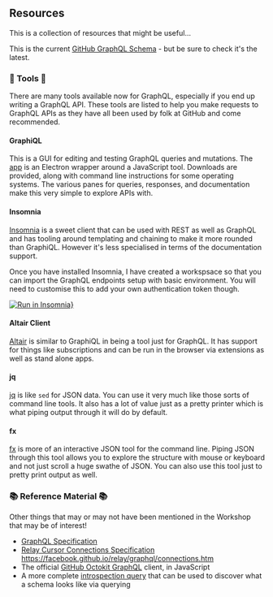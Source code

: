 ## Resources

This is a collection of resources that might be useful...

This is the current [GitHub GraphQL Schema](https://developer.github.com/v4/public_schema/schema.public.graphql) - but be sure to check it's the latest.

### :hammer: Tools :wrench:

There are many tools available now for GraphQL, especially if you end up writing a GraphQL API. These tools are listed to help you make requests to GraphQL APIs as they have all been used by folk at GitHub and come recommended.

#### GraphiQL

This is a GUI for editing and testing GraphQL queries and mutations. The [app](https://electronjs.org/apps/graphiql) is an Electron wrapper around a JavaScript tool. Downloads are provided, along with command line instructions for some operating systems. The various panes for queries, responses, and documentation make this very simple to explore APIs with.

#### Insomnia

[Insomnia](https://insomnia.rest/) is a sweet client that can be used with REST as well as GraphQL and has tooling around templating and chaining to make it more rounded than GraphiQL. However it's less specialised in terms of the documentation support.

Once you have installed Insomnia, I have created a workspsace so that you can import the GraphQL endpoints setup with basic environment. You will need to customise this to add your own authentication token though.

[![Run in Insomnia}](https://insomnia.rest/images/run.svg)](https://insomnia.rest/run/?label=GitHub%20GraphQL&uri=https%3A%2F%2Fgithub.com%2Fkrider2010%2Fgraphql-intro-resources%2Fblob%2Fmaster%2FInsomnia_GitHub_GraphQL.json)

#### Altair Client

[Altair](https://altair.sirmuel.design/) is similar to GraphiQL in being a tool just for GraphQL. It has support for things like subscriptions and can be run in the browser via extensions as well as stand alone apps.

#### jq

[jq](https://stedolan.github.io/jq/) is like `sed` for JSON data. You can use it very much like those sorts of command line tools. It also has a lot of value just as a pretty printer which is what piping output through it will do by default.

#### fx

[fx](http://fx.wtf/) is more of an interactive JSON tool for the command line. Piping JSON through this tool allows you to explore the structure with mouse or keyboard and not just scroll a huge swathe of JSON. You can also use this tool just to pretty print output as well.

### :books: Reference Material :books:

Other things that may or may not have been mentioned in the Workshop that may be of interest!

* [GraphQL Specification](https://graphql.github.io/graphql-spec/)
* [Relay Cursor Connections Specification](https://facebook.github.io/relay/graphql/connections.htm)
https://facebook.github.io/relay/graphql/connections.htm
* The official [GitHub Octokit GraphQL](https://github.com/octokit/graphql.js) client, in JavaScript
* A more complete [introspection query](introspection.graphql) that can be used to discover what a schema looks like via querying

